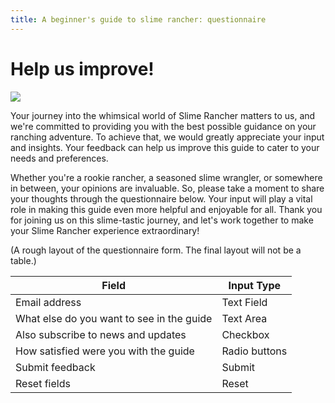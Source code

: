 ```yaml
---
title: A beginner's guide to slime rancher: questionnaire
---
```


# Help us improve!

![](https://external-content.duckduckgo.com/iu/?u=https%3A%2F%2Fgeneracionxbox.com%2Fwp-content%2Fuploads%2F2016%2F08%2Fslime-rancher-portada-generacion-xbox.jpg&f=1&nofb=1&ipt=dcaa93faddc207c0afc63830db10f8f8e1fa7b0c4f9525d4fa16335af3d75425&ipo=images)

Your journey into the whimsical world of Slime Rancher matters to us, and we're committed to providing you with the best possible guidance on your ranching adventure. To achieve that, we would greatly appreciate your input and insights. Your feedback can help us improve this guide to cater to your needs and preferences.

Whether you're a rookie rancher, a seasoned slime wrangler, or somewhere in between, your opinions are invaluable. So, please take a moment to share your thoughts through the questionnaire below. Your input will play a vital role in making this guide even more helpful and enjoyable for all. Thank you for joining us on this slime-tastic journey, and let's work together to make your Slime Rancher experience extraordinary!

(A rough layout of the questionnaire form. The final layout will not be a table.)

| Field                                     | Input Type    |
| ----------------------------------------- | ------------- |
| Email address                             | Text Field    |
| What else do you want to see in the guide | Text Area     |
| Also subscribe to news and updates        | Checkbox      |
| How satisfied were you with the guide     | Radio buttons |
| Submit feedback                           | Submit        |
| Reset fields                              | Reset         |
